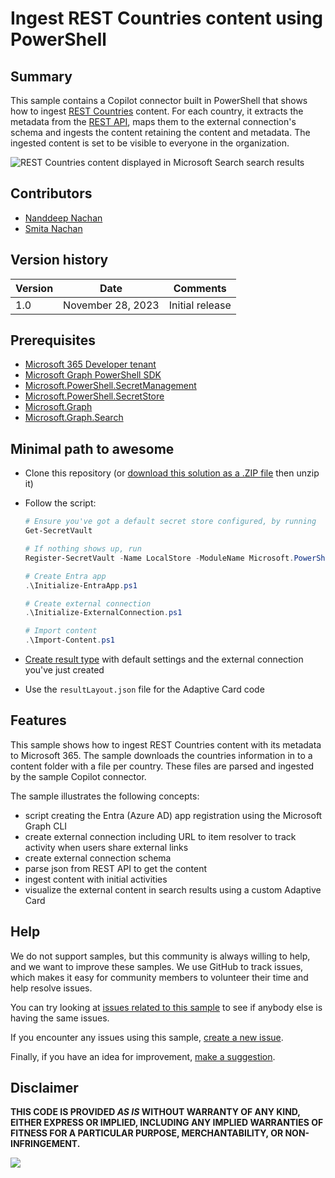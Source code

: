 # Ingest REST Countries content using PowerShell

## Summary

This sample contains a Copilot connector built in PowerShell that shows how to ingest [REST Countries](https://restcountries.com/) content. For each country, it extracts the metadata from the [REST API](https://restcountries.com/v3.1/all), maps them to the external connection's schema and ingests the content retaining the content and metadata. The ingested content is set to be visible to everyone in the organization.

![REST Countries content displayed in Microsoft Search search results](assets/screenshot.png)

## Contributors

- [Nanddeep Nachan](https://github.com/nanddeepn)
- [Smita Nachan](https://github.com/smitanachan)

## Version history

Version|Date|Comments
-------|----|--------
1.0|November 28, 2023|Initial release

## Prerequisites

- [Microsoft 365 Developer tenant](https://developer.microsoft.com/microsoft-365/dev-program)
- [Microsoft Graph PowerShell SDK](https://learn.microsoft.com/powershell/microsoftgraph/installation?view=graph-powershell-1.0)
- [Microsoft.PowerShell.SecretManagement](https://learn.microsoft.com/powershell/module/microsoft.powershell.secretmanagement/?view=ps-modules)
- [Microsoft.PowerShell.SecretStore](https://learn.microsoft.com/powershell/module/microsoft.powershell.secretstore/?view=ps-modules)
- [Microsoft.Graph](https://learn.microsoft.com/powershell/microsoftgraph/installation?view=graph-powershell-1.0)
- [Microsoft.Graph.Search](https://learn.microsoft.com/powershell/module/microsoft.graph.search/?view=graph-powershell-1.0)

## Minimal path to awesome

- Clone this repository (or [download this solution as a .ZIP file](https://pnp.github.io/download-partial/?url=https://github.com/pnp/copilot-connectors-samples/tree/main/samples/powershell-json-restcountries) then unzip it)
- Follow the script:

    ```powershell
    # Ensure you've got a default secret store configured, by running
    Get-SecretVault

    # If nothing shows up, run
    Register-SecretVault -Name LocalStore -ModuleName Microsoft.PowerShell.SecretStore -DefaultVault

    # Create Entra app
    .\Initialize-EntraApp.ps1

    # Create external connection
    .\Initialize-ExternalConnection.ps1

    # Import content
    .\Import-Content.ps1
    ```

- [Create result type](https://learn.microsoft.com/microsoftsearch/manage-result-types) with default settings and the external connection you've just created
- Use the `resultLayout.json` file for the Adaptive Card code

## Features

This sample shows how to ingest REST Countries content with its metadata to Microsoft 365. The sample downloads the countries information in to a content folder with a file per country. These files are parsed and ingested by the sample Copilot connector.

The sample illustrates the following concepts:

- script creating the Entra (Azure AD) app registration using the Microsoft Graph CLI
- create external connection including URL to item resolver to track activity when users share external links
- create external connection schema
- parse json from REST API to get the content
- ingest content with initial activities
- visualize the external content in search results using a custom Adaptive Card

## Help

We do not support samples, but this community is always willing to help, and we want to improve these samples. We use GitHub to track issues, which makes it easy for  community members to volunteer their time and help resolve issues.

You can try looking at [issues related to this sample](https://github.com/pnp/copilot-connectors-samples/issues?q=label%3A%22sample%3A%powershell-json-restcountries%22) to see if anybody else is having the same issues.

If you encounter any issues using this sample, [create a new issue](https://github.com/pnp/copilot-connectors-samples/issues/new).

Finally, if you have an idea for improvement, [make a suggestion](https://github.com/pnp/copilot-connectors-samples/issues/new).

## Disclaimer

**THIS CODE IS PROVIDED *AS IS* WITHOUT WARRANTY OF ANY KIND, EITHER EXPRESS OR IMPLIED, INCLUDING ANY IMPLIED WARRANTIES OF FITNESS FOR A PARTICULAR PURPOSE, MERCHANTABILITY, OR NON-INFRINGEMENT.**

![](https://m365-visitor-stats.azurewebsites.net/SamplesGallery/pnp-graph-connector-powershell-json-restcountries)
